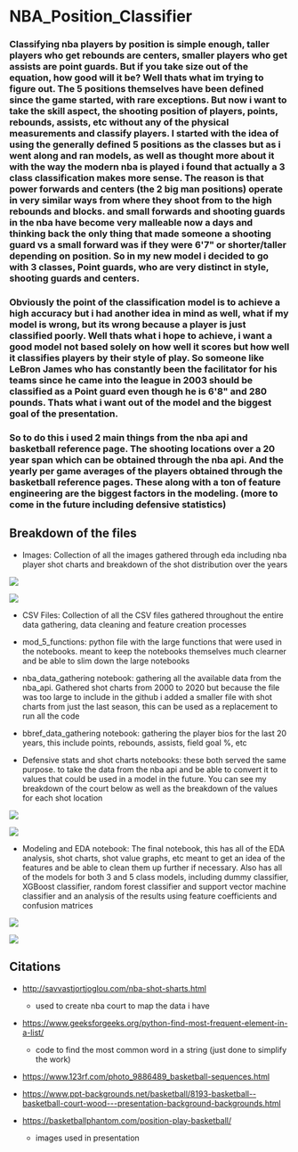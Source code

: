# NBA_Position_Classifier

### Classifying nba players by position is simple enough, taller players who get rebounds are centers, smaller players who get assists are point guards. But if you take size out of the equation, how good will it be? Well thats what im trying to figure out. The 5 positions themselves have been defined since the game started, with rare exceptions. But now i want to take the skill aspect, the shooting position of players, points, rebounds, assists, etc without any of the physical measurements and classify players. I started with the idea of using the generally defined 5 positions as the classes but as i went along and ran models, as well as thought more about it with the way the modern nba is played i found that actually a 3 class classification makes more sense. The reason is that power forwards and centers (the 2 big man positions) operate in very similar ways from where they shoot from to the high rebounds and blocks. and small forwards and shooting guards in the nba have become very malleable now a days and thinking back the only thing that made someone a shooting guard vs a small forward was if they were 6'7" or shorter/taller depending on position. So in my new model i decided to go with 3 classes, Point guards, who are very distinct in style, shooting guards and centers.

### Obviously the point of the classification model is to achieve a high accuracy but i had another idea in mind as well, what if my model is wrong, but its wrong because a player is just classified poorly. Well thats what i hope to achieve, i want a good model not based solely on how well it scores but how well it classifies players by their style of play. So someone like LeBron James who has constantly been the facilitator for his teams since he came into the league in 2003 should be classified as a Point guard even though he is 6'8" and 280 pounds. Thats what i want out of the model and the biggest goal of the presentation.

### So to do this i used 2 main things from the nba api and basketball reference page. The shooting locations over a 20 year span which can be obtained through the nba api. And the yearly per game averages of the players obtained through the basketball reference pages. These along with a ton of feature engineering are the biggest factors in the modeling. (more to come in the future including defensive statistics)

## Breakdown of the files

- Images: Collection of all the images gathered through eda including nba player shot charts and breakdown of the shot distribution over the years

![](Images/harden.png)

![](Images/Shooting_by_year.png)

- CSV Files: Collection of all the CSV files gathered throughout the entire data gathering, data cleaning and feature creation processes

- mod_5_functions: python file with the large functions that were used in the notebooks. meant to keep the notebooks themselves much clearner and be able to slim down the large notebooks

- nba_data_gathering notebook: gathering all the available data from the nba_api. Gathered shot charts from 2000 to 2020 but because the file was too large to include in the github i added a smaller file with shot charts from just the last season, this can be used as a replacement to run all the code 

- bbref_data_gathering notebook: gathering the player bios for the last 20 years, this include points, rebounds, assists, field goal %, etc

- Defensive stats and shot charts notebooks: these both served the same purpose. to take the data from the nba api and be able to convert it to values that could be used in a model in the future. You can see my breakdown of the court below as well as the breakdown of the values for each shot location

![](Images/nba_court.png)

![](Images/download%20(1).png)

- Modeling and EDA notebook: The final notebook, this has all of the EDA analysis, shot charts, shot value graphs, etc meant to get an idea of the features and be able to clean them up further if necessary. Also has all of the models for both 3 and 5 class models, including dummy classifier, XGBoost classifier, random forest classifier and support vector machine classifier and an analysis of the results using feature coefficients and confusion matrices

![](Images/feature_importance_all.png)

![](Images/rf_5_class.png)




## Citations

- http://savvastjortjoglou.com/nba-shot-sharts.html
  - used to create nba court to map the data i have 
  
- https://www.geeksforgeeks.org/python-find-most-frequent-element-in-a-list/
  - code to find the most common word in a string (just done to simplify the work)
  
- https://www.123rf.com/photo_9886489_basketball-sequences.html
- https://www.ppt-backgrounds.net/basketball/8193-basketball--basketball-court-wood---presentation-background-backgrounds.html
- https://basketballphantom.com/position-play-basketball/
  - images used in presentation
